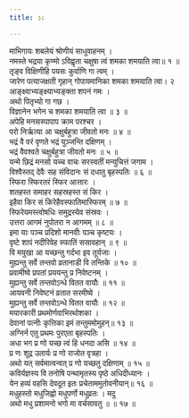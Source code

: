 ```yaml
---
title: ३८

---
```

माभिगायः शबलेयं श्रोणीयं साधुवाहनम् ।  
नमस्ते भद्रया कृण्मो ऽविह्वृता चक्षुषा त्वं शमका शमयाति त्वा॥ १ ॥  
तृङ्व विक्षिणीहि पयसः कुर्वाणि गा त्वम् ।  
जारेण पत्याजक्षती गृहान् गोपायमानिका शमका शमयाति त्वा। २  
आङ्क्ष्वाभ्यङ्क्ष्याभ्यङ्क्ता शपनं गमः ।  
अथो पितृभ्यो गा गछ ।  
विज्ञानेन भगेन च शमका शमयाति त्वा ॥ ३ ॥  
अपेहि मनसस्पापाप क्राम परश्चर ।  
परो निर्ऋत्या आ चक्षुर्बहुत्रा जीवतो मनः ॥ ४ ॥  
भद्रं वै वरं वृणते भद्रं युञ्जन्ति दक्षिणम् ।  
भद्रं वैवश्वते चक्षुर्बहुत्रा जीवतो मनः ॥ ५ ॥  
यन्मे छिद्रं मनसो यच्च वाचः सरस्वतीं मन्युचित्तं जगाम ।  
विश्वैस्तद् देवैः सह संविदानः सं दधातु बृहस्पतिः ॥ ६ ॥  
स्फिरा स्फिरतरं स्फिर आत्तारः ।  
शतहस्त समाहर सहस्रहस्त सं किर ।  
इहैवा किर सं किरेहैवस्फातिमास्फिरम् ॥ ७ ॥  
स्फिरेयमस्त्वोषधिः समुद्रस्येव संस्रवः ।  
उत्तरा आगमं नुपोतरा न आगमम् ॥ ८ ॥  
इमा याः पञ्च प्रदिशो मानवीः पञ्च कृष्टयः ।  
वृष्टे शापं नदीरिवेह स्फातिं ससावहान् ॥ ९ ॥  
वि मयुखा आ यच्छन्तु गर्दभा इव तूर्यजाः ।  
मुह्यन्तु सर्वे तन्तवो व्रतानाडी वि तन्तिके ॥ १० ॥  
प्रवामीष्वे प्रपतां प्रययन्तु प्र निवेष्टनम् ।  
मुह्यन्तु सर्वे तन्तवोऽन्धे वितत वायौः ॥ ११ ॥  
आयवनी निवेष्टनं व्रतात सरमीष्वे ।  
मुह्यन्तु सर्वे तन्तवोऽन्धे वितत वायौः ॥ १२ ॥  
मयारकारी प्रथमोर्णवाभिरथोशका ।  
देवानां पत्नीः कृत्तिका इमं तन्तुममोमुहन्॥ १३ ॥  
अग्निर्न एतु प्रथमः पुरएता बृहस्पतिः ।  
अधा भग प्र णो यच्छ त्वं हि धनदा असि ॥ १४ ॥  
प्र णः शूद्र उतार्यः प्र णो राजोत वृत्रहा ।  
अथो यत् सर्वमात्वन्वत् प्र णो यच्छतु दक्षिणाम् ॥ १५ ॥  
कविर्यज्ञस्य वि तनोषि पन्थामृतस्य पृष्ठे अधिदीध्यानः ।  
येन हव्यं वहसि देवदूत इतः प्रचेताममुतोवनीयान्॥ १६ ॥  
मधुहस्तो मधुजिह्वो मधुपर्णो मधुव्रतः । मदु  
अथो मधु प्रशामनो भगो मा वर्चसावतु ॥ ॥ १७ ॥  